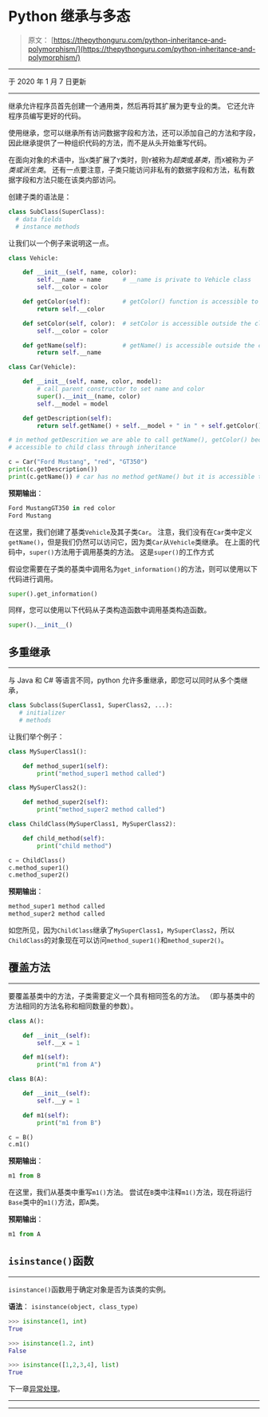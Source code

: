 # Python 继承与多态

> 原文： [https://thepythonguru.com/python-inheritance-and-polymorphism/](https://thepythonguru.com/python-inheritance-and-polymorphism/)

* * *

于 2020 年 1 月 7 日更新

* * *

继承允许程序员首先创建一个通用类，然后再将其扩展为更专业的类。 它还允许程序员编写更好的代码。

使用继承，您可以继承所有访问数据字段和方法，还可以添加自己的方法和字段，因此继承提供了一种组织代码的方法，而不是从头开始重写代码。

在面向对象的术语中，当`X`类扩展了`Y`类时，则`Y`被称为*超类*或*基类*，而`X`被称为*子类或派生类*。 还有一点要注意，子类只能访问非私有的数据字段和方法，私有数据字段和方法只能在该类内部访问。

创建子类的语法是：

```py
class SubClass(SuperClass):
  # data fields
  # instance methods

```

让我们以一个例子来说明这一点。

```py
class Vehicle:

    def __init__(self, name, color):
        self.__name = name      # __name is private to Vehicle class
        self.__color = color

    def getColor(self):         # getColor() function is accessible to class Car
        return self.__color

    def setColor(self, color):  # setColor is accessible outside the class
        self.__color = color

    def getName(self):          # getName() is accessible outside the class
        return self.__name

class Car(Vehicle):

    def __init__(self, name, color, model):
        # call parent constructor to set name and color 
        super().__init__(name, color)       
        self.__model = model

    def getDescription(self):
        return self.getName() + self.__model + " in " + self.getColor() + " color"

# in method getDescrition we are able to call getName(), getColor() because they are 
# accessible to child class through inheritance

c = Car("Ford Mustang", "red", "GT350")
print(c.getDescription())
print(c.getName()) # car has no method getName() but it is accessible through class Vehicle

```

**预期输出**：

```py
Ford MustangGT350 in red color
Ford Mustang

```

在这里，我们创建了基类`Vehicle`及其子类`Car`。 注意，我们没有在`Car`类中定义`getName()`，但是我们仍然可以访问它，因为类`Car`从`Vehicle`类继承。 在上面的代码中，`super()`方法用于调用基类的方法。 这是`super()`的工作方式

假设您需要在子类的基类中调用名为`get_information()`的方法，则可以使用以下代码进行调用。

```py
super().get_information()

```

同样，您可以使用以下代码从子类构造函数中调用基类构造函数。

```py
super().__init__()

```

## 多重继承

* * *

与 Java 和 C# 等语言不同，python 允许多重继承，即您可以同时从多个类继承，

```py
class Subclass(SuperClass1, SuperClass2, ...):
   # initializer
   # methods

```

让我们举个例子：

```py
class MySuperClass1():

    def method_super1(self):
        print("method_super1 method called")

class MySuperClass2():

    def method_super2(self):
        print("method_super2 method called")

class ChildClass(MySuperClass1, MySuperClass2):

    def child_method(self):
        print("child method")

c = ChildClass()
c.method_super1()
c.method_super2()

```

**预期输出**：

```py
method_super1 method called
method_super2 method called

```

如您所见，因为`ChildClass`继承了`MySuperClass1`，`MySuperClass2`，所以`ChildClass`的对象现在可以访问`method_super1()`和`method_super2()`。

## 覆盖方法

* * *

要覆盖基类中的方法，子类需要定义一个具有相同签名的方法。 （即与基类中的方法相同的方法名称和相同数量的参数）。

```py
class A():

    def __init__(self):
        self.__x = 1

    def m1(self):
        print("m1 from A")

class B(A):

    def __init__(self):
        self.__y = 1

    def m1(self):
        print("m1 from B")

c = B()
c.m1()

```

**预期输出**：

```py
m1 from B

```

在这里，我们从基类中重写`m1()`方法。 尝试在`B`类中注释`m1()`方法，现在将运行`Base`类中的`m1()`方法，即`A`类。

**预期输出**：

```py
m1 from A

```

## `isinstance()`函数

* * *

`isinstance()`函数用于确定对象是否为该类的实例。

**语法**： `isinstance(object, class_type)`

```py
>>> isinstance(1, int)
True

>>> isinstance(1.2, int)
False

>>> isinstance([1,2,3,4], list)
True

```

下一章[异常处理](/python-exception-handling/)。

* * *

* * *